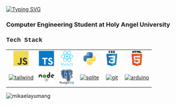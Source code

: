 
  <a href="https://git.io/typing-svg">
    <img src="https://readme-typing-svg.herokuapp.com?font=Fira+Code&size=28&pause=1000&color=A400F7&width=435&lines=Mikaela+Yumang" alt="Typing SVG" />
  </a>

 <h3>
    Computer Engineering Student at Holy Angel University
  </h3>
  
  <h3 style="font-family: 'Courier New', Courier, monospace;">Tech Stack</h3>

 <table>
  <tr>
    <td align="center">
      <a href="https://raw.githubusercontent.com/devicons/devicon/master/icons/javascript/javascript-original.svg" target="_blank">
        <img src="https://raw.githubusercontent.com/devicons/devicon/master/icons/javascript/javascript-original.svg" alt="javascript" width="42" height="42" />
      </a>
    </td>
    <td align="center">
      <a href="https://raw.githubusercontent.com/devicons/devicon/master/icons/typescript/typescript-original.svg" target="_blank">
        <img src="https://raw.githubusercontent.com/devicons/devicon/master/icons/typescript/typescript-original.svg" alt="typescript" width="42" height="42" />
      </a>
    </td>
    <td align="center">
      <a href="https://raw.githubusercontent.com/devicons/devicon/master/icons/react/react-original-wordmark.svg" target="_blank">
        <img src="https://raw.githubusercontent.com/devicons/devicon/master/icons/react/react-original-wordmark.svg" alt="react" width="42" height="42" />
      </a>
    </td>
    <td align="center">
      <a href="https://raw.githubusercontent.com/devicons/devicon/master/icons/python/python-original.svg" target="_blank">
        <img src="https://raw.githubusercontent.com/devicons/devicon/master/icons/python/python-original.svg" alt="python" width="42" height="42" />
      </a>
    </td>
    <td align="center">
      <a href="https://raw.githubusercontent.com/devicons/devicon/master/icons/css3/css3-original-wordmark.svg" target="_blank">
        <img src="https://raw.githubusercontent.com/devicons/devicon/master/icons/css3/css3-original-wordmark.svg" alt="css3" width="42" height="42" />
      </a>
    </td>
    <td align="center">
      <a href="https://raw.githubusercontent.com/devicons/devicon/master/icons/html5/html5-original-wordmark.svg" target="_blank">
        <img src="https://raw.githubusercontent.com/devicons/devicon/master/icons/html5/html5-original-wordmark.svg" alt="html5" width="42" height="42" />
      </a>
    </td>
  </tr>
  <tr>
    <td align="center">
      <a href="https://www.vectorlogo.zone/logos/tailwindcss/tailwindcss-icon.svg" target="_blank">
        <img src="https://www.vectorlogo.zone/logos/tailwindcss/tailwindcss-icon.svg" alt="tailwind" width="42" height="42" />
      </a>
    </td>
    <td align="center">
      <a href="https://raw.githubusercontent.com/devicons/devicon/master/icons/nodejs/nodejs-original-wordmark.svg" target="_blank">
        <img src="https://raw.githubusercontent.com/devicons/devicon/master/icons/nodejs/nodejs-original-wordmark.svg" alt="nodejs" width="42" height="42" />
      </a>
    </td>
    <td align="center">
      <a href="https://raw.githubusercontent.com/devicons/devicon/master/icons/postgresql/postgresql-original-wordmark.svg" target="_blank">
        <img src="https://raw.githubusercontent.com/devicons/devicon/master/icons/postgresql/postgresql-original-wordmark.svg" alt="postgresql" width="42" height="42" />
      </a>
    </td>
    <td align="center">
      <a href="https://www.vectorlogo.zone/logos/sqlite/sqlite-icon.svg" target="_blank">
        <img src="https://www.vectorlogo.zone/logos/sqlite/sqlite-icon.svg" alt="sqlite" width="42" height="42" />
      </a>
    </td>
    <td align="center">
      <a href="https://www.vectorlogo.zone/logos/git-scm/git-scm-icon.svg" target="_blank">
        <img src="https://www.vectorlogo.zone/logos/git-scm/git-scm-icon.svg" alt="git" width="42" height="42" />
      </a>
    </td>
    <td align="center">
      <a href="https://cdn.worldvectorlogo.com/logos/arduino-1.svg" target="_blank">
        <img src="https://cdn.worldvectorlogo.com/logos/arduino-1.svg" alt="arduino" width="42" height="42" />
      </a>
    </td>
  </tr>
</table>



<p>
  <img src="https://github-readme-stats.vercel.app/api/top-langs?username=mikaelayumang&show_icons=true&theme=tokyonight&title_color=ffffff&text_color=fcfcfc&bg_color=7e57c2&locale=en&layout=compact" alt="mikaelayumang" />
</p>

